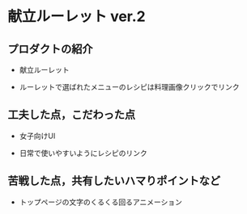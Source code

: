 # 献立ルーレット ver.2

## プロダクトの紹介

- 献立ルーレット

- ルーレットで選ばれたメニューのレシピは料理画像クリックでリンク

## 工夫した点，こだわった点

- 女子向けUI

- 日常で使いやすいようにレシピのリンク

## 苦戦した点，共有したいハマりポイントなど

- トップページの文字のくるくる回るアニメーション